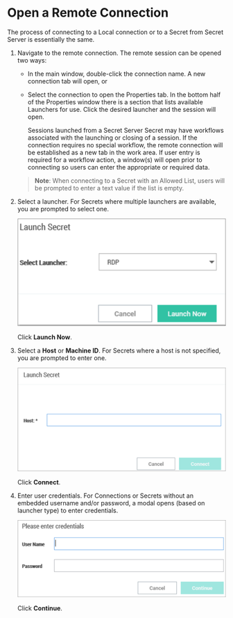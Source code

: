 [title]: # (Open Connection)
[tags]: # (folder)
[priority]: # (506)
# Open a Remote Connection

The process of connecting to a Local connection or to a Secret from Secret Server is essentially the same.

1. Navigate to the remote connection. The remote session can be opened two ways:

   * In the main window, double-click the connection name. A new connection tab will open, or
   * Select the connection to open the Properties tab. In the bottom half of the Properties window there is a section that lists available Launchers for use. Click the desired launcher and the session will open.

     Sessions launched from a Secret Server Secret may have workflows associated with the launching or closing of a session. If the connection requires no special workflow, the remote connection will be established as a new tab in the work area. If user entry is required for a workflow action, a window(s) will open prior to connecting so users can enter the appropriate or required data.

   >**Note**: When connecting to a Secret with an Allowed List, users will be prompted to enter a text value if the list is empty.
1. Select a launcher. For Secrets where multiple launchers are available, you are prompted to select one.

   ![Launch](images/remote-5.png "Launch Secret page")

   Click __Launch Now__.
1. Select a __Host__ or __Machine ID__. For Secrets where a host is not specified, you are prompted to enter one.

   ![Connect](images/remote-6.png "Connect page")

   Click __Connect__.
1. Enter user credentials. For Connections or Secrets without an embedded username and/or password, a modal opens (based on launcher type) to enter credentials.

   ![Credentials](images/remote-7.png "Enter credentials dialog")

   Click __Continue__.
